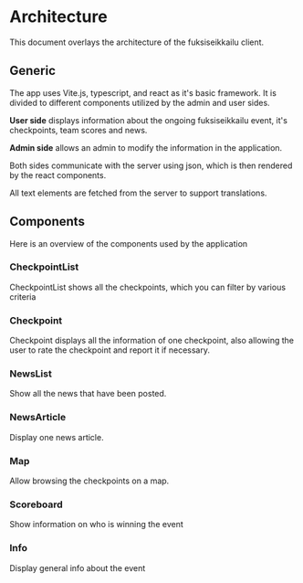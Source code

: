 # Architecture

This document overlays the architecture of the fuksiseikkailu client.

## Generic

The app uses Vite.js, typescript, and react as it's basic framework.
It is divided to different components utilized by the admin and user sides.

**User side** displays information about the ongoing fuksiseikkailu event,
it's checkpoints, team scores and news.

**Admin side** allows an admin to modify the information in the application.

Both sides communicate with the server using json, which is then rendered by
the react components.

All text elements are fetched from the server to support translations.

## Components

Here is an overview of the components used by the application

### CheckpointList
CheckpointList shows all the checkpoints, which you can filter by various
criteria

### Checkpoint
Checkpoint displays all the information of one checkpoint, also allowing the
user to rate the checkpoint and report it if necessary.

### NewsList
Show all the news that have been posted.

### NewsArticle
Display one news article.

### Map
Allow browsing the checkpoints on a map.

### Scoreboard
Show information on who is winning the event

### Info
Display general info about the event

